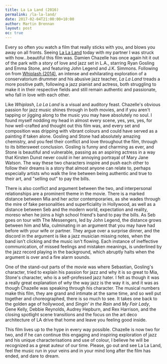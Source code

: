 ```yaml
---
title: La La Land (2016)
permalink: /la-la-land/
date: 2017-02-04T21:00:00+10:00
author: Martin Brennan
layout: post
oc: true
---
```


Every so often you watch a film that really sticks with you, and blows you away on all fronts. Seeing [La La Land](https://en.wikipedia.org/wiki/La_La_Land_(film)) today with my partner I was struck with how...beautiful this film was. Damien Chazelle has once again hit it out of the park with a story of love and jazz set in L.A., starring Ryan Gosling and Emma Stone, and featuring John Legend and J.K. Simmons. Following on from [Whiplash (2014)](https://en.wikipedia.org/wiki/Whiplash_(2014_film)), an intense and exhilarating exploration of a conservatorium drummer and his abusive jazz teacher, _La La Land_ treads a more positive path, following a jazz pianist and actress, both struggling to make it in their respective fields and still remain authentic and passionate, who fall in love with each other.

Like _Whiplash_, _La La Land_ is a visual and auditory feast. Chazelle's obvious passion for jazz music shines through in both movies, and if you aren't tapping or jigging along to the music you may have absolutely no soul. I found myself nodding my head in almost every scene, yes, yes, yes, for how well-crafted and thought out this film was, and every set and composition was dripping with vibrant colours and could have served as a painting if taken alone. Gosling and Stone had absolutely amazing chemistry, and you feel their conflict and love throughout the film, through to its bittersweet conclusion. Gosling is funny and charming as ever, and Stone is beautiful and vulnerable, passing as an aspiring actress in a way that Kirsten Dunst never could in her annoying portrayal of Mary Jane Watson. The way these two characters inspire and push each other to follow their dreams is a story that almost anyone can relate to, perhaps especially artists who walk the line between being authentic and true to their art, and "selling out" to pay the bills.

There is also conflict and argument between the two, and interpersonal relationships are a prominent theme in the movie. There is a marked distance between Mia and her actor contemporaries, as she wades through the mire of fake personalities and superficiality in Hollywood, as well as a distance between Seb and the modern world, expectation and reality, moreso when he joins a high school friend's band to pay the bills. As Seb goes on tour with The Messengers, led by John Legend, the distance grows between him and Mia, culminating in an argument that you may have had before with your wife or partner. They argue over a surprise dinner, and the discord in the argument is like a jazz musician missing notes, when the band isn't clicking and the music isn't flowing. Each instance of ineffective communication, of missed feelings and mistaken meanings, is underlined by the jazz record playing in the background, which abruptly halts when the argument is over and a fire alarm sounds.

One of the stand-out parts of the movie was where Sebastian, Gosling's character, tried to explain his passion for jazz and why it is so great to Mia, Stone's character, who is a self-professed jazz hater. I felt as though it was a really great explanation of _why_ the way jazz is the way it is, and it was as though Chazelle was speaking through his character. The musical numbers make this film, they are grand and intimate at the same time, and so well put together and choreographed, there is so much to see. It takes one back to the golden age of hollywood, and _Singin' in the Rain_ and _My Fair Lady_, Gene Kelly, Debbie Reynolds, Audrey Hepburn, and Rex Harrison, and the closing spotlight scene transitions and the focus on the art deco architecture of LA drive that home and leave you feeling good inside.

This film lives up to the hype in every way possible. Chazelle is now two for two, and if he can continue this engaging and inspiring exploration of jazz and his unique characterisations and use of colour, I believe he will be recognized as a great auteur of our time. Please, go out and see La La Land, feel the music run in your veins and in your mind long after the film has ended, and dare to dream.